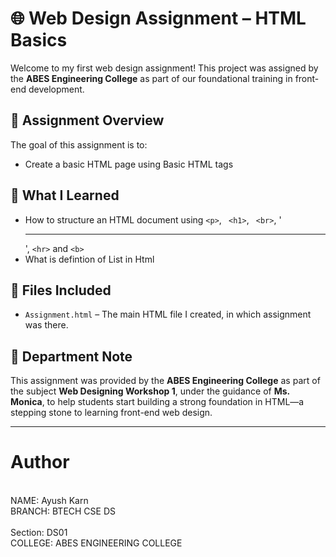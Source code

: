 # 🌐 Web Design Assignment – HTML Basics

Welcome to my first web design assignment! This project was assigned by the **ABES Engineering College** as part of our foundational training in front-end development.

## 📄 Assignment Overview

The goal of this assignment is to:
- Create a basic HTML page using Basic HTML tags


## 🧠 What I Learned

- How to structure an HTML document using `<p>`, ` <h1>`, ` <br>`, '<hr>', `<hr>` and `<b>`
- What is defintion of List in Html

## 📁 Files Included

- `Assignment.html` – The main HTML file I created, in which assignment was there.

## 🏫 Department Note


This assignment was provided by the **ABES Engineering College** as part of the subject **Web Designing Workshop 1**, under the guidance of **Ms. Monica**, to help students start building a strong foundation in HTML—a stepping stone to learning front-end web design.

---


# Author
<br>
NAME: Ayush Karn
<br>
BRANCH: BTECH CSE DS 
<br>
<br>
Section: DS01 
<br>
COLLEGE: ABES ENGINEERING COLLEGE 
